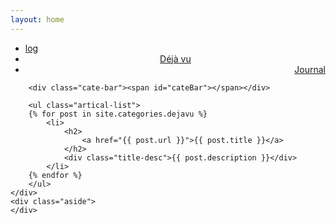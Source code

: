 ```yaml
---
layout: home
---
```


<div class="index-content dejavu">
    <div class="section">
        <ul class="artical-cate">
            <li><a href="/"><span>log</span></a></li>
            <li class="on" style="text-align:center"><a href="/dejavu"><span>Déjà vu</span></a></li>
            <li style="text-align:right"><a href="/journal"><span>Journal</span></a></li>
        </ul>

        <div class="cate-bar"><span id="cateBar"></span></div>

        <ul class="artical-list">
        {% for post in site.categories.dejavu %}
            <li>
                <h2>
                    <a href="{{ post.url }}">{{ post.title }}</a>
                </h2>
                <div class="title-desc">{{ post.description }}</div>
            </li>
        {% endfor %}
        </ul>
    </div>
    <div class="aside">
    </div>
</div>
